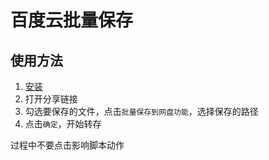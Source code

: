 <!--
 Copyright (c) 2022 System233
 
 This software is released under the MIT License.
 https://opensource.org/licenses/MIT
-->

# 百度云批量保存

## 使用方法

1. [安装](https://github.com/System233/PIGCATS/raw/main/transfer.user.js)
2. 打开分享链接
3. 勾选要保存的文件，点击`批量保存到网盘功能`，选择保存的路径
4. 点击`确定`，开始转存

过程中不要点击影响脚本动作

